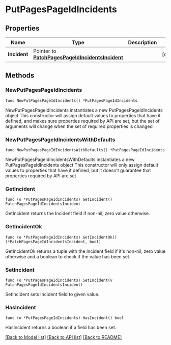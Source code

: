 # PutPagesPageIdIncidents

## Properties

Name | Type | Description | Notes
------------ | ------------- | ------------- | -------------
**Incident** | Pointer to [**PatchPagesPageIdIncidentsIncident**](patchPagesPageIdIncidents_incident.md) |  | [optional] 

## Methods

### NewPutPagesPageIdIncidents

`func NewPutPagesPageIdIncidents() *PutPagesPageIdIncidents`

NewPutPagesPageIdIncidents instantiates a new PutPagesPageIdIncidents object
This constructor will assign default values to properties that have it defined,
and makes sure properties required by API are set, but the set of arguments
will change when the set of required properties is changed

### NewPutPagesPageIdIncidentsWithDefaults

`func NewPutPagesPageIdIncidentsWithDefaults() *PutPagesPageIdIncidents`

NewPutPagesPageIdIncidentsWithDefaults instantiates a new PutPagesPageIdIncidents object
This constructor will only assign default values to properties that have it defined,
but it doesn't guarantee that properties required by API are set

### GetIncident

`func (o *PutPagesPageIdIncidents) GetIncident() PatchPagesPageIdIncidentsIncident`

GetIncident returns the Incident field if non-nil, zero value otherwise.

### GetIncidentOk

`func (o *PutPagesPageIdIncidents) GetIncidentOk() (*PatchPagesPageIdIncidentsIncident, bool)`

GetIncidentOk returns a tuple with the Incident field if it's non-nil, zero value otherwise
and a boolean to check if the value has been set.

### SetIncident

`func (o *PutPagesPageIdIncidents) SetIncident(v PatchPagesPageIdIncidentsIncident)`

SetIncident sets Incident field to given value.

### HasIncident

`func (o *PutPagesPageIdIncidents) HasIncident() bool`

HasIncident returns a boolean if a field has been set.


[[Back to Model list]](../README.md#documentation-for-models) [[Back to API list]](../README.md#documentation-for-api-endpoints) [[Back to README]](../README.md)


